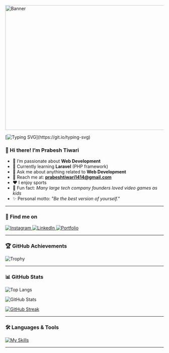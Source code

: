 <!-- Banner Image -->

<img width="1584" height="396" alt="Banner" src="https://github.com/user-attachments/assets/e7f5fe19-59dd-478c-80f1-7d4a1fbdbe21" />

[![Typing SVG](https://readme-typing-svg.demolab.com?font=Fira+Code&weight=600&size=30&pause=1000&color=F7F7F7&random=false&width=435&lines=Details+below+%F0%9F%91%87.)](https://git.io/typing-svg)

### 👋 Hi there! I’m **Prabesh Tiwari**

- 👀 I’m passionate about **Web Development**
- 🌱 Currently learning **Laravel** (PHP framework)
- 💬 Ask me about anything related to **Web Development**
- 📧 Reach me at: **prabeshtiwari1414@gmail.com**
- ❤️ I enjoy sports
- 🙂 Fun fact: *Many large tech company founders loved video games as kids*
- ✨ Personal motto: *"Be the best version of yourself."*

---

### 🔗 **Find me on**

<p>
  <a href="https://www.instagram.com/prabeshtiwari1414/" target="_blank">
    <img src="https://skillicons.dev/icons?i=instagram" alt="Instagram"/>
  </a>
  <a href="https://www.linkedin.com/in/prabeshtiwari1414/" target="_blank">
    <img src="https://skillicons.dev/icons?i=linkedin" alt="LinkedIn"/>
  </a>
  <a href="http://prabeshtiwari.com.np/" target="_blank">
    <img src="https://skillicons.dev/icons?i=webpack" alt="Portfolio"/>
  </a>
</p>

---

### 🏆 GitHub Achievements

![Trophy](https://github-profile-trophy.vercel.app/?username=prabeshtiwari1414&theme=onedark)

---

### 📊 GitHub Stats

![Top Langs](https://github-readme-stats.vercel.app/api/top-langs/?username=prabeshtiwari1414&theme=blueberry&hide_progress=true)

![GitHub Stats](https://github-readme-stats.vercel.app/api?username=prabeshtiwari1414&theme=blueberry&show_icons=true)

[![GitHub Streak](https://streak-stats.demolab.com?user=prabeshtiwari1414&theme=blueberry)](https://git.io/streak-stats)

---

### 🛠️ Languages & Tools

[![My Skills](https://skillicons.dev/icons?i=laravel,html,css,bootstrap,js,jquery,c,cs,cpp,java,dotnet,php,git,github,linux,mysql,discord,materialui,ps,vscode,unity,blender,react)]()

---

<!--
✨ Special repository ✨
This README.md file appears on your GitHub profile.
-->

